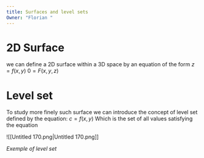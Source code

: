 ```yaml
---
title: Surfaces and level sets
Owner: "Florian "
---
```

# 2D Surface
we can define a 2D surface within a 3D space by an equation of the form
$z = f(x,y)$
$0 = F(x,y,z)$
# Level set
To study more finely such surface we can introduce the concept of level set defined by the equation:
$c = f(x,y)$
Which is the set of all values satisfying the equation
  
![[Untitled 170.png|Untitled 170.png]]

_Exemple of level set_